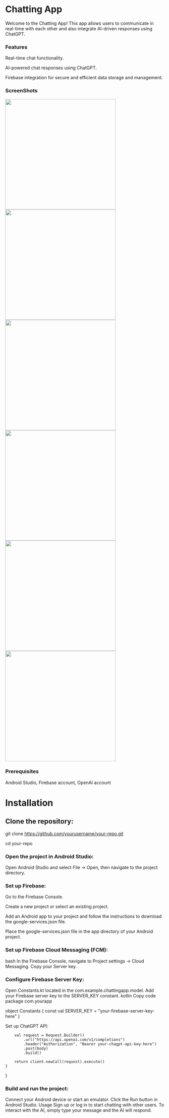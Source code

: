 # Chatting App

Welcome to the Chatting App! This app allows users to communicate in real-time with each other and also integrate AI-driven responses using ChatGPT.

### Features

Real-time chat functionality. 

AI-powered chat responses using ChatGPT.

Firebase integration for secure and efficient data storage and management.

### ScreenShots

<img src="https://github.com/user-attachments/assets/de634b7c-32b4-4462-b218-989d37313341" width="350" />
<img src="https://github.com/user-attachments/assets/0086885b-f850-4976-9fc5-115d66f67e7e" width="350" />



<img src="https://github.com/user-attachments/assets/8770c1df-7916-490c-b0b9-b8326dbb6cc3" width="350" />
<img src="https://github.com/user-attachments/assets/b0eb69f2-39d8-4503-9b94-11a304f97407" width="350" />




<img src="https://github.com/user-attachments/assets/38746e71-e70f-4ac9-97e4-9588e62728c4" width="350" />
<img src="https://github.com/user-attachments/assets/f3200335-dc93-4443-a319-ff1bf0998b92" width="350" />



### Prerequisites

Android Studio,
Firebase account,
OpenAI account

# Installation
## Clone the repository:

git clone https://github.com/yourusername/your-repo.git

cd your-repo

### Open the project in Android Studio:

Open Android Studio and select File -> Open, then navigate to the project directory.

### Set up Firebase:

Go to the Firebase Console.

Create a new project or select an existing project.

Add an Android app to your project and follow the instructions to download the google-services.json file.

Place the google-services.json file in the app directory of your Android project.


### Set up Firebase Cloud Messaging (FCM):
bash
In the Firebase Console, navigate to Project settings -> Cloud Messaging.
Copy your Server key.


### Configure Firebase Server Key:

Open Constants.kt located in the com.example.chattingapp.model.
Add your Firebase server key to the SERVER_KEY constant.
kotlin
Copy code
package com.yourapp

object Constants {
    const val SERVER_KEY = "your-firebase-server-key-here"
}


Set up ChatGPT API:

        val request = Request.Builder()
            .url("https://api.openai.com/v1/completions")
            .header("Authorization", "Bearer your-chagpt-api-key-here")
            .post(body)
            .build()

        return client.newCall(request).execute()
    }
}


### Build and run the project:

Connect your Android device or start an emulator.
Click the Run button in Android Studio.
Usage
Sign up or log in to start chatting with other users.
To interact with the AI, simply type your message and the AI will respond.

